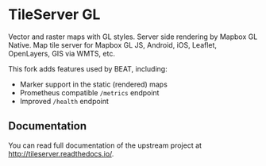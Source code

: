 # TileServer GL

Vector and raster maps with GL styles. Server side rendering by Mapbox GL Native. Map tile server for Mapbox GL JS, Android, iOS, Leaflet, OpenLayers, GIS via WMTS, etc.

This fork adds features used by BEAT, including:

* Marker support in the static (rendered) maps
* Prometheus compatible `/metrics` endpoint
* Improved `/health` endpoint


## Documentation

You can read full documentation of the upstream project at http://tileserver.readthedocs.io/.
